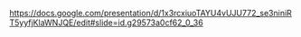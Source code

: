 https://docs.google.com/presentation/d/1x3rcxiuoTAYU4vUJU772_se3niniRT5yyfjKlaWNJQE/edit#slide=id.g29573a0cf62_0_36
